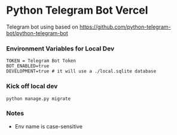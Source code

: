 # Python Telegram Bot Vercel
Telegram bot using based on https://github.com/python-telegram-bot/python-telegram-bot

### Environment Variables for Local Dev
```
TOKEN = Telegram Bot Token
BOT_ENABLED=true
DEVELOPMENT=true # it will use a ./local.sqlite database
```

### Kick off local dev

```
python manage.py migrate
```

### Notes
- Env name is case-sensitive

